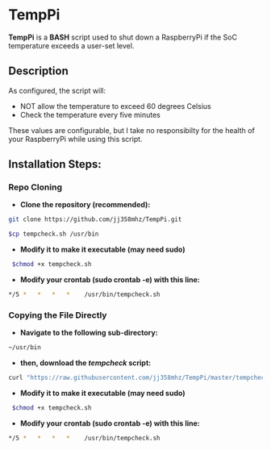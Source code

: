 TempPi
======

**TempPi** is a **BASH** script used to shut down a RaspberryPi if the SoC temperature exceeds a user-set level.

## Description

As configured, the script will:

* NOT allow the temperature to exceed 60 degrees Celsius
* Check the temperature every five minutes

These values are configurable, but I take no responsibilty for the health of your RaspberryPi while using this script.

## Installation Steps:


### Repo Cloning
* **Clone the repository (recommended):**

```bash
git clone https://github.com/jj358mhz/TempPi.git
```
```bash
$cp tempcheck.sh /usr/bin
```
* **Modify it to make it executable (may need sudo)**

```bash
 $chmod +x tempcheck.sh
```

* **Modify your crontab (sudo crontab -e) with this line:**

```bash
*/5 *   *   *   *    /usr/bin/tempcheck.sh
```

### Copying the File Directly
* **Navigate to the following sub-directory:**

```bash
~/usr/bin
```

* **then, download the *tempcheck* script:**

```bash
curl "https://raw.githubusercontent.com/jj358mhz/TempPi/master/tempcheck.sh" -o tempcheck.sh
```

* **Modify it to make it executable (may need sudo)**

```bash
 $chmod +x tempcheck.sh
```

* **Modify your crontab (sudo crontab -e) with this line:**

```bash
*/5 *   *   *   *    /usr/bin/tempcheck.sh
```
